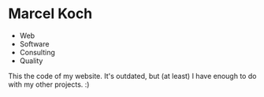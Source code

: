 Marcel Koch
===========

* Web
* Software
* Consulting
* Quality

This the code of my website. It's outdated, but (at least) I have enough to do with my other projects. :)